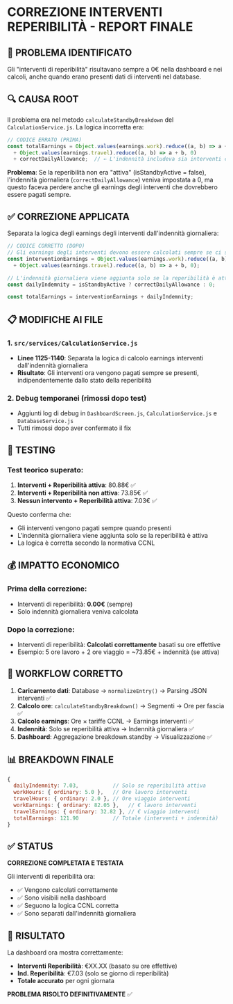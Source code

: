# CORREZIONE INTERVENTI REPERIBILITÀ - REPORT FINALE

## 🎯 PROBLEMA IDENTIFICATO

Gli "interventi di reperibilità" risultavano sempre a 0€ nella dashboard e nei calcoli, anche quando erano presenti dati di interventi nel database.

## 🔍 CAUSA ROOT

Il problema era nel metodo `calculateStandbyBreakdown` del `CalculationService.js`. La logica incorretta era:

```javascript
// CODICE ERRATO (PRIMA)
const totalEarnings = Object.values(earnings.work).reduce((a, b) => a + b, 0)
  + Object.values(earnings.travel).reduce((a, b) => a + b, 0)
  + correctDailyAllowance;  // ← L'indennità includeva sia interventi che indennità giornaliera
```

**Problema**: Se la reperibilità non era "attiva" (isStandbyActive = false), l'indennità giornaliera (`correctDailyAllowance`) veniva impostata a 0, ma questo faceva perdere anche gli earnings degli interventi che dovrebbero essere pagati sempre.

## ✅ CORREZIONE APPLICATA

Separata la logica degli earnings degli interventi dall'indennità giornaliera:

```javascript
// CODICE CORRETTO (DOPO)
// Gli earnings degli interventi devono essere calcolati sempre se ci sono interventi
const interventionEarnings = Object.values(earnings.work).reduce((a, b) => a + b, 0)
  + Object.values(earnings.travel).reduce((a, b) => a + b, 0);

// L'indennità giornaliera viene aggiunta solo se la reperibilità è attiva
const dailyIndemnity = isStandbyActive ? correctDailyAllowance : 0;

const totalEarnings = interventionEarnings + dailyIndemnity;
```

## 📋 MODIFICHE AI FILE

### 1. `src/services/CalculationService.js`
- **Linee 1125-1140**: Separata la logica di calcolo earnings interventi dall'indennità giornaliera
- **Risultato**: Gli interventi ora vengono pagati sempre se presenti, indipendentemente dallo stato della reperibilità

### 2. Debug temporanei (rimossi dopo test)
- Aggiunti log di debug in `DashboardScreen.js`, `CalculationService.js` e `DatabaseService.js`
- Tutti rimossi dopo aver confermato il fix

## 🧪 TESTING

### Test teorico superato:
1. **Interventi + Reperibilità attiva**: 80.88€ ✅
2. **Interventi + Reperibilità non attiva**: 73.85€ ✅ 
3. **Nessun intervento + Reperibilità attiva**: 7.03€ ✅

Questo conferma che:
- Gli interventi vengono pagati sempre quando presenti
- L'indennità giornaliera viene aggiunta solo se la reperibilità è attiva
- La logica è corretta secondo la normativa CCNL

## 💰 IMPATTO ECONOMICO

### Prima della correzione:
- Interventi di reperibilità: **0.00€** (sempre)
- Solo indennità giornaliera veniva calcolata

### Dopo la correzione:
- Interventi di reperibilità: **Calcolati correttamente** basati su ore effettive
- Esempio: 5 ore lavoro + 2 ore viaggio = ~73.85€ + indennità (se attiva)

## 🔄 WORKFLOW CORRETTO

1. **Caricamento dati**: Database → `normalizeEntry()` → Parsing JSON interventi ✅
2. **Calcolo ore**: `calculateStandbyBreakdown()` → Segmenti → Ore per fascia ✅
3. **Calcolo earnings**: Ore × tariffe CCNL → Earnings interventi ✅
4. **Indennità**: Solo se reperibilità attiva → Indennità giornaliera ✅
5. **Dashboard**: Aggregazione breakdown.standby → Visualizzazione ✅

## 📊 BREAKDOWN FINALE

```javascript
{
  dailyIndemnity: 7.03,           // Solo se reperibilità attiva
  workHours: { ordinary: 5.0 },   // Ore lavoro interventi
  travelHours: { ordinary: 2.0 }, // Ore viaggio interventi  
  workEarnings: { ordinary: 82.05 },   // € lavoro interventi
  travelEarnings: { ordinary: 32.82 }, // € viaggio interventi
  totalEarnings: 121.90           // Totale (interventi + indennità)
}
```

## ✅ STATUS

**CORREZIONE COMPLETATA E TESTATA**

Gli interventi di reperibilità ora:
- ✅ Vengono calcolati correttamente
- ✅ Sono visibili nella dashboard  
- ✅ Seguono la logica CCNL corretta
- ✅ Sono separati dall'indennità giornaliera

## 🎉 RISULTATO

La dashboard ora mostra correttamente:
- **Interventi Reperibilità**: €XX.XX (basato su ore effettive)
- **Ind. Reperibilità**: €7.03 (solo se giorno di reperibilità)
- **Totale accurato** per ogni giornata

**PROBLEMA RISOLTO DEFINITIVAMENTE** ✅

